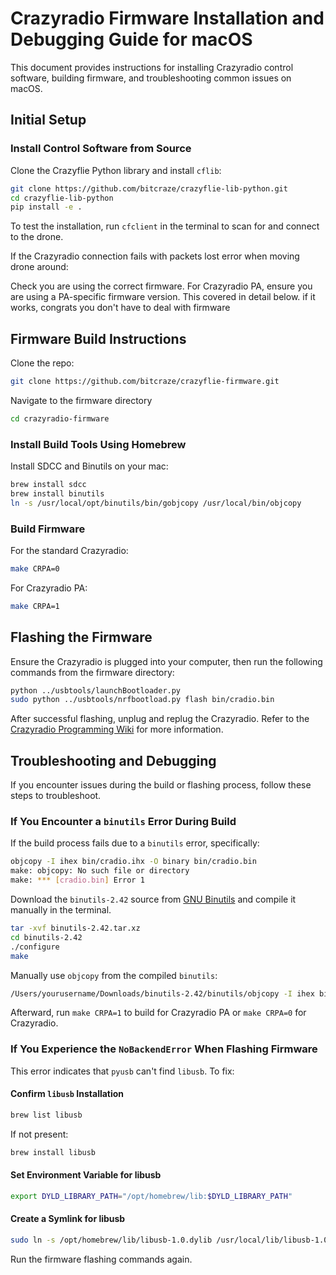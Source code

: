 # Crazyradio Firmware Installation and Debugging Guide for macOS

This document provides instructions for installing Crazyradio control software, building firmware, and troubleshooting common issues on macOS.

## Initial Setup

### Install Control Software from Source
Clone the Crazyflie Python library and install `cflib`:

```bash
git clone https://github.com/bitcraze/crazyflie-lib-python.git
cd crazyflie-lib-python
pip install -e .
```

To test the installation, run `cfclient` in the terminal to scan for and connect to the drone.

If the Crazyradio connection fails with packets lost error when moving drone around:

Check you are using the correct firmware. For Crazyradio PA, ensure you are using a PA-specific firmware version. This covered in detail below. if it works, congrats you don't have to deal with firmware

## Firmware Build Instructions


Clone the repo:
```bash
git clone https://github.com/bitcraze/crazyflie-firmware.git
```

Navigate to the firmware directory 

```bash
cd crazyradio-firmware
```



### Install Build Tools Using Homebrew
Install SDCC and Binutils on your mac:

```bash
brew install sdcc
brew install binutils
ln -s /usr/local/opt/binutils/bin/gobjcopy /usr/local/bin/objcopy
```

### Build Firmware
For the standard Crazyradio:

```bash
make CRPA=0
```

For Crazyradio PA:

```bash
make CRPA=1
```

## Flashing the Firmware

Ensure the Crazyradio is plugged into your computer, then run the following commands from the firmware directory:

```bash
python ../usbtools/launchBootloader.py
sudo python ../usbtools/nrfbootload.py flash bin/cradio.bin
```

After successful flashing, unplug and replug the Crazyradio. Refer to the [Crazyradio Programming Wiki](https://wiki.bitcraze.io/projects:crazyradio:programming) for more information.

## Troubleshooting and Debugging

If you encounter issues during the build or flashing process, follow these steps to troubleshoot.

### If You Encounter a `binutils` Error During Build
If the build process fails due to a `binutils` error,
specifically:

```bash
objcopy -I ihex bin/cradio.ihx -O binary bin/cradio.bin
make: objcopy: No such file or directory
make: *** [cradio.bin] Error 1
```

Download the `binutils-2.42` source from [GNU Binutils](https://ftp.gnu.org/gnu/binutils/binutils-2.42.tar.xz) and compile it manually in the terminal.

```bash
tar -xvf binutils-2.42.tar.xz
cd binutils-2.42
./configure
make
```

Manually use `objcopy` from the compiled `binutils`:

```bash
/Users/yourusername/Downloads/binutils-2.42/binutils/objcopy -I ihex bin/cradio.ihx -O binary bin/cradio.bin
```

Afterward, run `make CRPA=1` to build for Crazyradio PA or `make CRPA=0` for Crazyradio.

### If You Experience the `NoBackendError` When Flashing Firmware

This error indicates that `pyusb` can't find `libusb`. To fix:

#### Confirm `libusb` Installation

```bash
brew list libusb
```

If not present:

```bash
brew install libusb
```

#### Set Environment Variable for libusb

```bash
export DYLD_LIBRARY_PATH="/opt/homebrew/lib:$DYLD_LIBRARY_PATH"
```

#### Create a Symlink for libusb

```bash
sudo ln -s /opt/homebrew/lib/libusb-1.0.dylib /usr/local/lib/libusb-1.0.dylib
```

Run the firmware flashing commands again.
